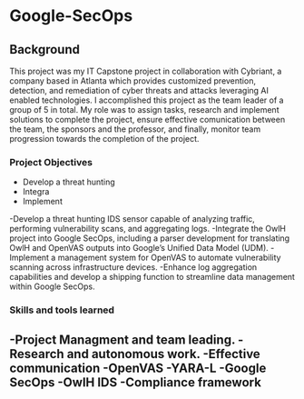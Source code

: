 # Google-SecOps

## Background

This project was my IT Capstone project in collaboration with Cybriant, a company based in Atlanta which provides customized prevention, detection, and remediation of cyber threats and attacks leveraging AI enabled technologies. I accomplished this project as the team leader of a group of 5 in total. My role was to assign tasks, research and implement solutions to complete the project, ensure effective comunication between the team, the sponsors and the professor, and finally, monitor team progression towards the completion of the project.

### Project Objectives

- Develop a threat hunting
- Integra
- Implement

-Develop a threat hunting IDS sensor capable of analyzing traffic, performing vulnerability scans, and aggregating logs.
-Integrate the OwlH project into Google SecOps, including a parser development for translating OwlH and OpenVAS outputs into Google’s Unified Data Model (UDM).
-Implement a management system for OpenVAS to automate vulnerability scanning across infrastructure devices.
-Enhance log aggregation capabilities and develop a shipping function to streamline data management within Google SecOps.

### Skills and tools learned
-Project Managment and team leading.
-Research and autonomous work.
-Effective communication
-OpenVAS
-YARA-L
-Google SecOps
-OwlH IDS
-Compliance framework
-

